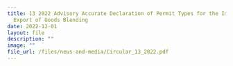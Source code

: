 ```yaml
---
title: 13 2022 Advisory Accurate Declaration of Permit Types for the Import and
  Export of Goods Blending
date: 2022-12-01
layout: file
description: ""
image: ""
file_url: /files/news-and-media/Circular_13_2022.pdf
---
```

